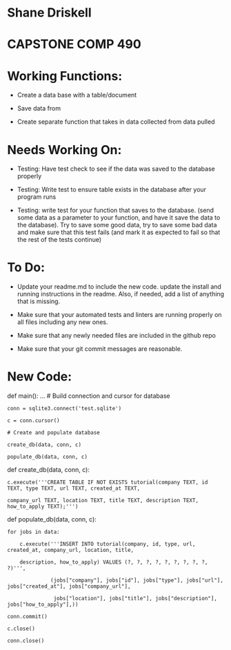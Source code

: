 # Shane Driskell
# CAPSTONE COMP 490

# Working Functions:

- Create a data base with a table/document

- Save data from 

- Create separate function that takes in data collected from data pulled


# Needs Working On: 

- Testing: Have test check to see if the data was saved to the database properly

- Testing: Write test to ensure table exists in the database after your program runs

- Testing: write test for your function that saves to the database. (send some data as a parameter to your function, and have it save the data to the database). Try to save some good data, try to save some bad data and make sure that this test fails (and mark it as expected to fail so that the rest of the tests continue)


# To Do:
 
- Update your readme.md to include the new code. update the install and running instructions in the readme. Also, if needed, add a list of anything that is missing. 

- Make sure that your automated tests and linters are running properly on all files including any new ones.

- Make sure that any newly needed files are included in the github repo

- Make sure that your git commit messages are reasonable.

# New Code:

def main():
    ...
    # Build connection and cursor for database
    
    conn = sqlite3.connect('test.sqlite')
    
    c = conn.cursor()
    
    # Create and populate database
    
    create_db(data, conn, c)
    
    populate_db(data, conn, c)
    
    
def create_db(data, conn, c):

    c.execute('''CREATE TABLE IF NOT EXISTS tutorial(company TEXT, id TEXT, type TEXT, url TEXT, created_at TEXT,
    
    company_url TEXT, location TEXT, title TEXT, description TEXT, how_to_apply TEXT);''')


def populate_db(data, conn, c):

    for jobs in data:
    
        c.execute('''INSERT INTO tutorial(company, id, type, url, created_at, company_url, location, title,
        
        description, how_to_apply) VALUES (?, ?, ?, ?, ?, ?, ?, ?, ?, ?)''',
        
                  (jobs["company"], jobs["id"], jobs["type"], jobs["url"], jobs["created_at"], jobs["company_url"],
                  
                   jobs["location"], jobs["title"], jobs["description"], jobs["how_to_apply"],))
                       
    conn.commit()
    
    c.close()
    
    conn.close()
